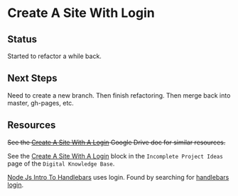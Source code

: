 # Create A Site With Login

## Status
Started to refactor a while back.

## Next Steps
Need to create a new branch. 
Then finish refactoring.
Then merge back into master, gh-pages, etc.

## Resources

~~See the [Create A Site With A Login](https://docs.google.com/document/d/1uA8SXBV65Ucnd79o73PhAvOfTnEMu8eh16dBXjTcCMs/edit#heading=h.s7xorw98gugk) Google Drive doc for similar resources.~~

See the [Create A Site With A Login](https://github.com/JamieBort/Digital-Knowledge-Base/blob/main/pages/Incomplete%20Project%20Ideas.md#create-a-site-with-a-login) block in the `Incomplete Project Ideas` page of the `Digital Knowledge Base`.

[Node Js Intro To Handlebars](https://learn.co/lessons/node-js-intro-to-handlebars) uses login. Found by searching for [handlebars login](https://www.google.com/search?q=handlebars+login&oq=handlebars+login&aqs=chrome..69i57j69i60l2.2905j0j4&sourceid=chrome&ie=UTF-8).
